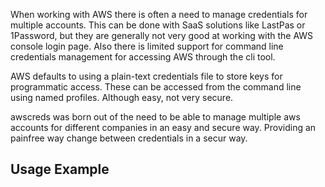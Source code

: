 When working with AWS there is often a need to manage credentials for multiple accounts. This can be done with SaaS solutions like LastPas or 1Password, but they are generally not very good at working with the AWS console login page. Also there is limited support for command line credentials management for accessing AWS through the cli tool.

AWS defaults to using a plain-text credentials file to store keys for programmatic access. These can be accessed from the command line using named profiles. Although easy, not very secure. 

awscreds was born out of the need to be able to manage multiple aws accounts for different companies in an easy and secure way. Providing an painfree way change between credentials in a secur way.

## Usage Example
